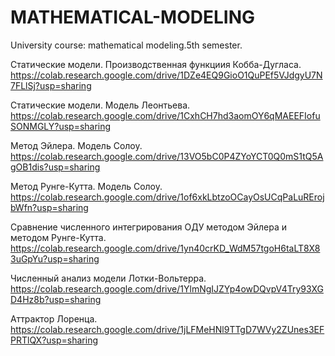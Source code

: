 # MATHEMATICAL-MODELING
University course: mathematical modeling.5th semester.

Статические модели. Производственная функциия Кобба-Дугласа.
https://colab.research.google.com/drive/1DZe4EQ9GioO1QuPEf5VJdgyU7N7FLlSj?usp=sharing

Статические модели. Модель Леонтьева.
https://colab.research.google.com/drive/1CxhCH7hd3aomOY6qMAEEFIofuSONMGLY?usp=sharing

Метод Эйлера. Модель Солоу.
https://colab.research.google.com/drive/13VO5bC0P4ZYoYCT0Q0mS1tQ5AgOB1dis?usp=sharing

Метод Рунге-Кутта. Модель Солоу.
https://colab.research.google.com/drive/1of6xkLbtzoOCayOsUCqPaLuRErojbWfn?usp=sharing

Сравнение численного интегрирования ОДУ  методом Эйлера и методом Рунге-Кутта.
https://colab.research.google.com/drive/1yn40crKD_WdM57tgoH6taLT8X83uGpYu?usp=sharing

Численный анализ модели Лотки-Вольтерра.
https://colab.research.google.com/drive/1YlmNgIJZYp4owDQvpV4Try93XGD4Hz8b?usp=sharing

Аттрактор Лоренца.
https://colab.research.google.com/drive/1jLFMeHNl9TTgD7WVy2ZUnes3EFPRTlQX?usp=sharing
